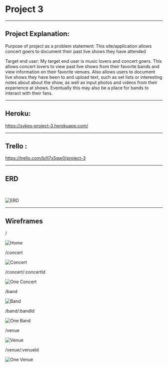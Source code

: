 
# Project 3

---------------------------------------

## Project Explanation: 

Purpose of project as a problem statement: 
This site/application allows concert goers to document their past live shows they have attended


Target end user: 
My target end user is music lovers and concert goers.  This allows concert lovers to view past live shows from their favorite bands and view information on their favorite venues.  Also allows users to document live shows they have been to and upload text, such as set lists or interesting notes about about the show, as well as input photos and videos from their experience at shows. Eventually this may also be a place for bands to interact with their fans.

-------------------------------------------------------------------

## Heroku: 
https://sykes-project-3.herokuapp.com/

-------------------------------------------------------------------

## Trello : 
https://trello.com/b/ll7x5gw0/project-3

-------------------------------------------------------------------

## ERD
<br>

![ERD](photos/ERD.jpg)

-------------------------------------------------------------------

## Wireframes

/
<br>

![Home](photos/Home.jpg)

/concert
<br>

![Concert](photos/Concert.jpg)

/concert/:concertId
<br>

![One Concert](photos/OneConcert.jpg)

/band
<br>

![Band](photos/Band.jpg)

/band/:bandId
<br>

![One Band](photos/OneBand.jpg)

/venue
<br>

![Venue](photos/Venue.jpg)

/venue/:venueId
<br>

![One Venue](photos/OneVenue.jpg)

